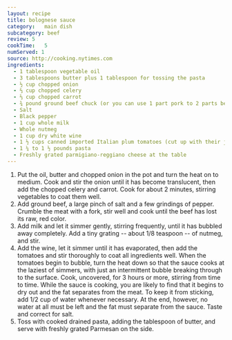 ```yaml
---
layout: recipe
title: bolognese sauce
category:	main dish
subcategory: beef
review:	5
cookTime:	5
numServed: 1
source:	http://cooking.nytimes.com
ingredients:
  - 1 tablespoon vegetable oil
  - 3 tablespoons butter plus 1 tablespoon for tossing the pasta
  - ½ cup chopped onion
  - ⅔ cup chopped celery
  - ⅔ cup chopped carrot
  - ¾ pound ground beef chuck (or you can use 1 part pork to 2 parts beef)
  - Salt
  - Black pepper
  - 1 cup whole milk
  - Whole nutmeg
  - 1 cup dry white wine
  - 1 ½ cups canned imported Italian plum tomatoes (cut up with their juice)
  - 1 ¼ to 1 ½ pounds pasta
  - Freshly grated parmigiano-reggiano cheese at the table
---
```


1. Put the oil, butter and chopped onion in the pot and turn the heat on to medium. Cook and stir the onion until it has become translucent, then add the chopped celery and carrot. Cook for about 2 minutes, stirring vegetables to coat them well.
2. Add ground beef, a large pinch of salt and a few grindings of pepper. Crumble the meat with a fork, stir well and cook until the beef has lost its raw, red color.
3. Add milk and let it simmer gently, stirring frequently, until it has bubbled away completely. Add a tiny grating -- about 1/8 teaspoon -- of nutmeg, and stir.
4. Add the wine, let it simmer until it has evaporated, then add the tomatoes and stir thoroughly to coat all ingredients well. When the tomatoes begin to bubble, turn the heat down so that the sauce cooks at the laziest of simmers, with just an intermittent bubble breaking through to the surface. Cook, uncovered, for 3 hours or more, stirring from time to time. While the sauce is cooking, you are likely to find that it begins to dry out and the fat separates from the meat. To keep it from sticking, add 1/2 cup of water whenever necessary. At the end, however, no water at all must be left and the fat must separate from the sauce. Taste and correct for salt.
5. Toss with cooked drained pasta, adding the tablespoon of butter, and serve with freshly grated Parmesan on the side.


